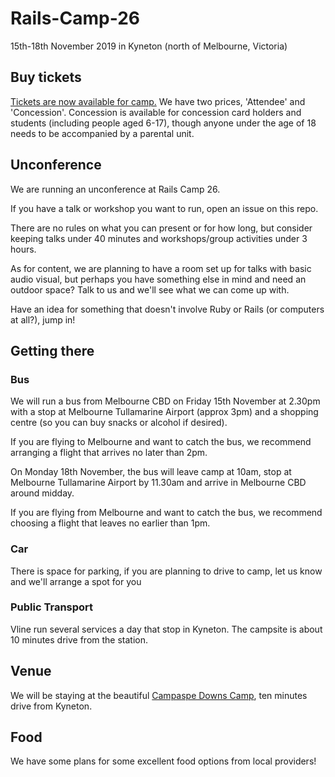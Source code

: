 # Rails-Camp-26
15th-18th November 2019 in Kyneton (north of Melbourne, Victoria)

## Buy tickets
[Tickets are now available for camp.](https://ti.to/ruby-australia/rails-camp-26-melbourne) 
We have two prices, 'Attendee' and 'Concession'. Concession is available for concession card holders and 
students (including people aged 6-17), though anyone under the age of 18 needs to be accompanied by a parental unit.

## Unconference
We are running an unconference at Rails Camp 26. 

If you have a talk or workshop you want to run, open an issue on this repo.

There are no rules on what you can present or for how long, but consider keeping talks under 40 minutes 
and workshops/group activities under 3 hours.

As for content, we are planning to have a room set up for talks with basic audio visual, but perhaps
you have something else in mind and need an outdoor space? Talk to us and we'll see what we can come up with.

Have an idea for something that doesn't involve Ruby or Rails (or computers at all?), jump in!

## Getting there
### Bus
We will run a bus from Melbourne CBD on Friday 15th November at 2.30pm with a stop at Melbourne Tullamarine 
Airport (approx 3pm) and a shopping centre (so you can buy snacks or alcohol if desired). 

If you are flying to Melbourne and want to catch the bus, we recommend arranging a flight that arrives no later than 2pm.

On Monday 18th November, the bus will leave camp at 10am, stop at Melbourne Tullamarine Airport by 11.30am and 
arrive in Melbourne CBD around midday. 

If you are flying from Melbourne and want to catch the bus, we recommend choosing a flight that leaves no earlier than 1pm.

### Car
There is space for parking, if you are planning to drive to camp, let us know and we'll arrange a spot for you

### Public Transport
Vline run several services a day that stop in Kyneton. The campsite is about 10 minutes drive from the station.

## Venue
We will be staying at the beautiful [Campaspe Downs Camp](http://www.pgladventurecamps.com.au/campaspe/), ten minutes drive from Kyneton.

## Food
We have some plans for some excellent food options from local providers!

